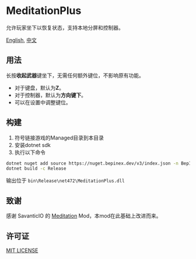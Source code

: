 

# MeditationPlus

允许玩家坐下以恢复状态，支持本地分屏和控制器。

[English](./README.md), [中文](./README.CN.md)

## 用法

长按**收起武器**键坐下，无需任何额外键位，不影响原有功能。
* 对于键盘，默认为**Z**。
* 对于控制器，默认为**方向键下**。
* 可以在设置中调整键位。


## 构建

1. 符号链接游戏的Managed目录到本目录
2. 安装dotnet sdk
3. 执行以下命令
```sh
dotnet nuget add source https://nuget.bepinex.dev/v3/index.json -n BepInEx
dotnet build -c Release
```

输出位于 `bin\Release\net472\MeditationPlus.dll`

## 致谢
感谢 SavanticIO 的 [Meditation](https://github.com/SavanticIO/OutwardMods/tree/master/Meditation) Mod，本mod在此基础上改进而来。


## 许可证

[MIT LICENSE](./LICENSE)